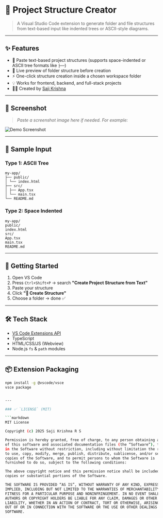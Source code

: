# 📁 Project Structure Creator

> A Visual Studio Code extension to generate folder and file structures from text-based input like indented trees or ASCII-style diagrams.

---

## ✨ Features

- 📝 Paste text-based project structures (supports space-indented or ASCII tree formats like `├──`)
- 📂 Live preview of folder structure before creation
- ⚡ One-click structure creation inside a chosen workspace folder
- 💡 Works for frontend, backend, and full-stack projects
- 🙋‍♂️ Created by [Saji Krishna](https://github.com/sajikrishna)

---

## 📸 Screenshot

> _Paste a screenshot image here if needed. For example:_

![Demo Screenshot](https://raw.githubusercontent.com/your-username/your-repo/main/demo.gif)

---

## 🧪 Sample Input

### Type 1: ASCII Tree
```
my-app/
├── public/
│ └── index.html
├── src/
│ ├── App.tsx
│ └── main.tsx
└── README.md
```
### Type 2: Space Indented
```
my-app/
public/
index.html
src/
App.tsx
main.tsx
README.md
```
---

## 🚀 Getting Started

1. Open VS Code
2. Press `Ctrl+Shift+P` → search **"Create Project Structure from Text"**
3. Paste your structure
4. Click **"📁 Create Structure"**
5. Choose a folder → done ✅

---

## 🛠️ Tech Stack

- [VS Code Extensions API](https://code.visualstudio.com/api)
- TypeScript
- HTML/CSS/JS (Webview)
- Node.js `fs` & `path` modules

---

## 📦 Extension Packaging

```bash
npm install -g @vscode/vsce
vsce package


---

### ✅ `LICENSE` (MIT)

```markdown
MIT License

Copyright (c) 2025 Saji Krishna R S

Permission is hereby granted, free of charge, to any person obtaining a copy
of this software and associated documentation files (the “Software”), to deal
in the Software without restriction, including without limitation the rights  
to use, copy, modify, merge, publish, distribute, sublicense, and/or sell      
copies of the Software, and to permit persons to whom the Software is          
furnished to do so, subject to the following conditions:                       

The above copyright notice and this permission notice shall be included in all 
copies or substantial portions of the Software.                                

THE SOFTWARE IS PROVIDED “AS IS”, WITHOUT WARRANTY OF ANY KIND, EXPRESS OR     
IMPLIED, INCLUDING BUT NOT LIMITED TO THE WARRANTIES OF MERCHANTABILITY,       
FITNESS FOR A PARTICULAR PURPOSE AND NONINFRINGEMENT. IN NO EVENT SHALL THE    
AUTHORS OR COPYRIGHT HOLDERS BE LIABLE FOR ANY CLAIM, DAMAGES OR OTHER         
LIABILITY, WHETHER IN AN ACTION OF CONTRACT, TORT OR OTHERWISE, ARISING FROM,  
OUT OF OR IN CONNECTION WITH THE SOFTWARE OR THE USE OR OTHER DEALINGS IN THE  
SOFTWARE.
